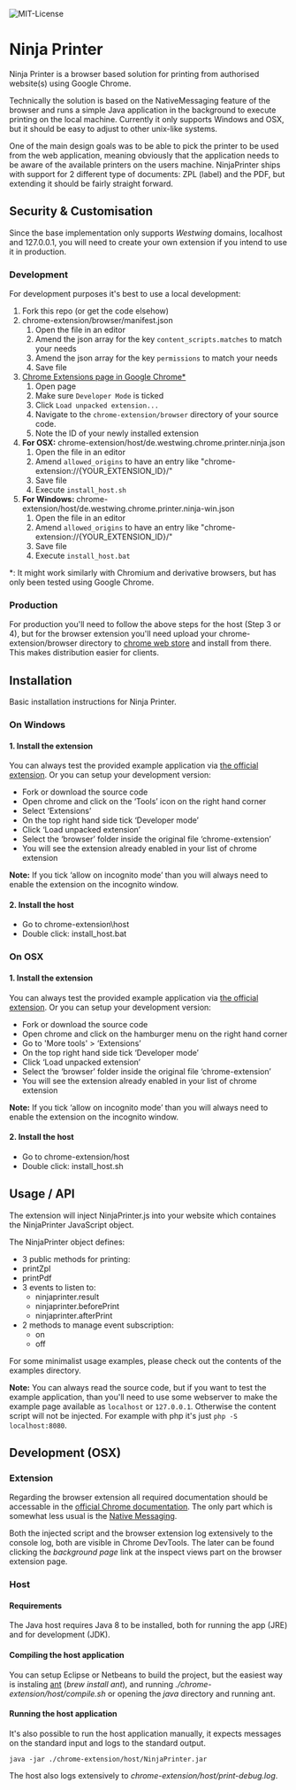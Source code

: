 ![MIT-License](https://img.shields.io/badge/license-MIT-brightgreen.svg?style=flat-square)

Ninja Printer
=============

Ninja Printer is a browser based solution for printing from authorised website(s) using Google Chrome.

Technically the solution is based on the NativeMessaging feature of the browser and runs a simple Java application in
the background to execute printing on the local machine. Currently it only supports Windows and OSX, but it should be 
easy to adjust to other unix-like systems.

One of the main design goals was to be able to pick the printer to be used from the web application, meaning obviously
that the application needs to be aware of the available printers on the users machine. NinjaPrinter ships with support
for 2 different type of documents: ZPL (label) and the PDF, but extending it should be fairly straight forward.

Security & Customisation
------------------------

Since the base implementation only supports *Westwing* domains, localhost and 127.0.0.1, you will need to create your
own extension if you intend to use it in production.

### Development

For development purposes it's best to use a local development:

1. Fork this repo (or get the code elsehow)
2. chrome-extension/browser/manifest.json
    1. Open the file in an editor
    2. Amend the json array for the key `content_scripts.matches` to match your needs
    2. Amend the json array for the key `permissions` to match your needs
    3. Save file
3. [Chrome Extensions page in Google Chrome\*](chrome://extensions/)
    1. Open page
    2. Make sure `Developer Mode` is ticked
    3. Click `Load unpacked extension...`
    4. Navigate to the `chrome-extension/browser` directory of your source code.
    5. Note the ID of your newly installed extension
4. **For OSX:** chrome-extension/host/de.westwing.chrome.printer.ninja.json
    1. Open the file in an editor
    2. Amend `allowed_origins` to have an entry like "chrome-extension://{YOUR_EXTENSION_ID}/"
    3. Save file
    4. Execute `install_host.sh`
5. **For Windows:** chrome-extension/host/de.westwing.chrome.printer.ninja-win.json
    1. Open the file in an editor
    2. Amend `allowed_origins` to have an entry like "chrome-extension://{YOUR_EXTENSION_ID}/"
    3. Save file
    4. Execute `install_host.bat`

\*: It might work similarly with Chromium and derivative browsers, but has only been tested using Google Chrome.

### Production

For production you'll need to follow the above steps for the host (Step 3 or 4), but for the browser extension you'll
need upload your chrome-extension/browser directory to 
[chrome web store](https://chrome.google.com/webstore/category/extensions) and install from there. This makes
distribution easier for clients.

Installation
------------

Basic installation instructions for Ninja Printer.

### On Windows

#### 1. Install the extension 

You can always test the provided example application via
[the official extension](https://chrome.google.com/webstore/detail/ninja-printer/fnacfbhdnejbjiglnlfgeaaifcmmmncb).
Or you can setup your development version:

 - Fork or download the source code
 - Open chrome and click on the ‘Tools’ icon on the right hand corner
 - Select ‘Extensions’
 - On the top right hand side tick ‘Developer mode’
 - Click ‘Load unpacked extension’
 - Select the ‘browser’ folder inside the original file ‘chrome-extension’
 - You will see the extension already enabled in your list of chrome extension

**Note:** If you tick ‘allow on incognito mode’ than you will always need to enable the extension on the incognito window.

#### 2. Install the host 

 - Go to chrome-extension\host
 - Double click: install_host.bat

### On OSX

#### 1. Install the extension 

You can always test the provided example application via
[the official extension](https://chrome.google.com/webstore/detail/ninja-printer/fnacfbhdnejbjiglnlfgeaaifcmmmncb).
Or you can setup your development version:

 - Fork or download the source code
 - Open chrome and click on the hamburger menu on the right hand corner 
 - Go to 'More tools' > ‘Extensions’
 - On the top right hand side tick ‘Developer mode’
 - Click ‘Load unpacked extension’
 - Select the ‘browser’ folder inside the original file ‘chrome-extension’
 - You will see the extension already enabled in your list of chrome extension

**Note:** If you tick ‘allow on incognito mode’ than you will always need to enable the extension on the incognito window.

#### 2. Install the host

 - Go to chrome-extension/host
 - Double click: install_host.sh


Usage / API
-----------

The extension will inject NinjaPrinter.js into your website which containes the NinjaPrinter JavaScript object.

The NinjaPrinter object defines:
 -  3 public methods for printing:
   - printZpl
   - printPdf
 - 3 events to listen to:
   - ninjaprinter.result
   - ninjaprinter.beforePrint
   - ninjaprinter.afterPrint
 - 2 methods to manage event subscription:
   - on
   - off

For some minimalist usage examples, please check out the contents of the examples directory.

**Note:** You can always read the source code, but if you want to test the example application, than you'll need to use
some webserver to make the example page available as `localhost` or `127.0.0.1`. Otherwise the content script will not
be injected. For example with php it's just `php -S localhost:8080`.

Development (OSX)
-----------------

### Extension

Regarding the browser extension all required documentation should be accessable in the
[official Chrome documentation](https://developer.chrome.com/extensions/getstarted). The only part which is somewhat
less usual is the [Native Messaging](https://developer.chrome.com/extensions/nativeMessaging).

Both the injected script and the browser extension log extensively to the console log, both are visible in Chrome
DevTools. The later can be found clicking the _background page_ link at the inspect views part on the browser
extension page.

### Host

#### Requirements

The Java host requires Java 8 to be installed, both for running the app (JRE) and for development (JDK).

#### Compiling the host application

You can setup Eclipse or Netbeans to build the project, but the easiest way is instaling [ant](http://ant.apache.org/)
 (*brew install ant*), and running *./chrome-extension/host/compile.sh* or opening the *java* directory and running ant.

#### Running the host application

It's also possible to run the host application manually, it expects messages on the standard input and logs to the
standard output.

```
java -jar ./chrome-extension/host/NinjaPrinter.jar
```

The host also logs extensively to *chrome-extension/host/print-debug.log*.

